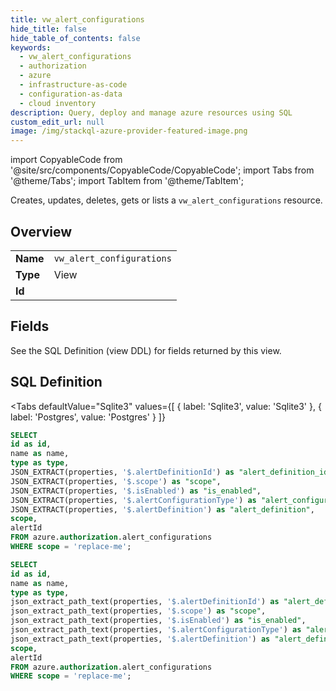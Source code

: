 ```yaml
--- 
title: vw_alert_configurations
hide_title: false
hide_table_of_contents: false
keywords:
  - vw_alert_configurations
  - authorization
  - azure
  - infrastructure-as-code
  - configuration-as-data
  - cloud inventory
description: Query, deploy and manage azure resources using SQL
custom_edit_url: null
image: /img/stackql-azure-provider-featured-image.png
---
```


import CopyableCode from '@site/src/components/CopyableCode/CopyableCode';
import Tabs from '@theme/Tabs';
import TabItem from '@theme/TabItem';

Creates, updates, deletes, gets or lists a <code>vw_alert_configurations</code> resource.

## Overview
<table><tbody>
<tr><td><b>Name</b></td><td><code>vw_alert_configurations</code></td></tr>
<tr><td><b>Type</b></td><td>View</td></tr>
<tr><td><b>Id</b></td><td><CopyableCode code="azure.authorization.vw_alert_configurations" /></td></tr>
</tbody></table>

## Fields

See the SQL Definition (view DDL) for fields returned by this view.

## SQL Definition

<Tabs
defaultValue="Sqlite3"
values={[
{ label: 'Sqlite3', value: 'Sqlite3' },
{ label: 'Postgres', value: 'Postgres' }
]}
>
<TabItem value="Sqlite3">

```sql
SELECT
id as id,
name as name,
type as type,
JSON_EXTRACT(properties, '$.alertDefinitionId') as "alert_definition_id",
JSON_EXTRACT(properties, '$.scope') as "scope",
JSON_EXTRACT(properties, '$.isEnabled') as "is_enabled",
JSON_EXTRACT(properties, '$.alertConfigurationType') as "alert_configuration_type",
JSON_EXTRACT(properties, '$.alertDefinition') as "alert_definition",
scope,
alertId
FROM azure.authorization.alert_configurations
WHERE scope = 'replace-me';
```

</TabItem>
<TabItem value="Postgres">

```sql
SELECT
id as id,
name as name,
type as type,
json_extract_path_text(properties, '$.alertDefinitionId') as "alert_definition_id",
json_extract_path_text(properties, '$.scope') as "scope",
json_extract_path_text(properties, '$.isEnabled') as "is_enabled",
json_extract_path_text(properties, '$.alertConfigurationType') as "alert_configuration_type",
json_extract_path_text(properties, '$.alertDefinition') as "alert_definition",
scope,
alertId
FROM azure.authorization.alert_configurations
WHERE scope = 'replace-me';
```

</TabItem>
</Tabs>
